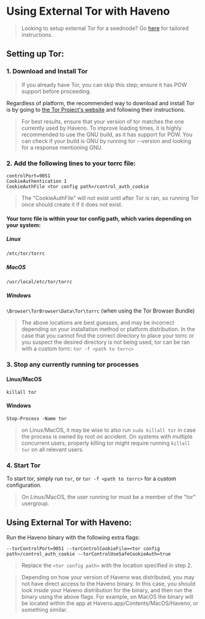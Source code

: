 # Using External Tor with Haveno
>Looking to setup external Tor for a seednode? Go [here](https://github.com/haveno-dex/haveno/blob/master/docs/deployment-guide.md#install-tor) for tailored instructions.
## Setting up Tor:

### 1. Download and Install Tor
> If you already have Tor, you can skip this step; ensure it has POW support before proceeding.

Regardless of platform, the recommended way to download and install Tor is by going to [the Tor Project's website](https://www.torproject.org/download/) and following their instructions.
> For best results, ensure that your version of tor matches the one currently used by Haveno. To improve loading times, it is highly recommended to use the GNU build, as it has support for POW. You can check if your build is GNU by running tor --version and looking for a response mentioning GNU.

### 2. Add the following lines to your torrc file:
```
controlPort=9051
CookieAuthentication 1
CookieAuthFile <tor config path>/control_auth_cookie
```
> The "CookieAuthFile" will not exist until after Tor is ran, so running Tor once should create it if it does not exist.
#### Your torrc file is within your tor config path, which varies depending on your system:

##### Linux
```/etc/tor/torrc```
##### MacOS
```/usr/local/etc/tor/torrc```
##### Windows
```\Browser\TorBrowser\Data\Tor\torrc``` (when using the Tor Browser Bundle)

> The above locations are best guesses, and may be incorrect depending on your installation method or platform distribution. In the case that you cannot find the correct directory to place your torrc or you suspect the desired directory is not being used, tor can be ran with a custom torrc: ```tor -f <path to torrc>```

### 3. Stop any currently running tor processes
#### Linux/MacOS
```killall tor```
#### Windows
```Stop-Process -Name tor```
>on Linux/MacOS, it may be wise to also run ```sudo killall tor``` in case the process is owned by root on accident. On systems with multiple concurrent users, properly killing tor might require running ```killall tor``` on all relevant users.
### 4. Start Tor
To start tor, simply run ```tor```, or ```tor -f <path to torrc>``` for a custom configuration.
>On Linux/MacOS, the user running tor must be a member of the "tor" usergroup.

## Using External Tor with Haveno:
Run the Haveno binary with the following extra flags:
```
--torControlPort=9051 --torControlCookieFile=<tor config path>/control_auth_cookie --torControlUseSafeCookieAuth=true
```
> Replace the ```<tor config path>``` with the location specified in step 2.

> Depending on how your version of Haveno was distributed, you may not have direct access to the Haveno binary. In this case, you should look inside your Haveno distribution for the binary, and then run the binary using the above flags. For example, on MacOS the binary will be located within the app at Haveno.app/Contents/MacOS/Haveno, or something similar. 
